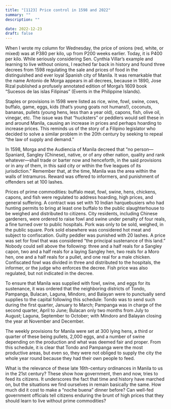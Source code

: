 ```yaml
---
title: "[1123] Price control in 1598 and 2022"
summary: ""
description: ""

date: 2022-12-23
draft: false
---
```


When I wrote my column for Wednesday, the price of onions (red, white, or mixed) was at P380 per kilo, up from P200 weeks earlier. Today, it is P400 per kilo. While seriously considering Sen. Cynthia Villar’s example and learning to live without onions, I reached far back in history and found three decrees from 1598 regulating the sale and prices of food in the distinguished and ever loyal Spanish city of Manila. It was remarkable that the name Antonio de Morga appears in all decrees, because in 1890, Jose Rizal published a profusely annotated edition of Morga’s 1609 book “Sucesos de las islas Filipinas” (Events in the Philippine Islands).

Staples or provisions in 1598 were listed as rice, wine, fowl, swine, cows, buffalo, game, eggs, kids (that’s young goats not humans!), coconuts, bananas, pullets (young hens, less than a year old), capons, fish, olive oil, vinegar, etc. The issue was that “hucksters” or peddlers would sell these in and around Manila, causing an increase in prices and perhaps hoarding to increase prices. This reminds us of the story of a Filipino legislator who decided to solve a similar problem in the 20th century by seeking to repeal “the law of supply and demand.”

In 1598, Morga and the Audiencia of Manila decreed that “no person— Spaniard, Sangley (Chinese), native, or of any other nation, quality and rank whatever—shall trade or barter now and henceforth, in the said provisions or in any of them, in this said city or within the five leagues of its jurisdiction.” Remember that, at the time, Manila was the area within the walls of Intramuros. Reward was offered to informers, and punishment of offenders set at 100 lashes.

Prices of prime commodities: buffalo meat, fowl, swine, hens, chickens, capons, and fish were regulated to address hoarding, high prices, and general suffering. A contract was set with 10 Indian harquebusiers who had hunting permits to bring at least one buffalo to the public slaughterhouse to be weighed and distributed to citizens. City residents, including Chinese gardeners, were ordered to raise fowl and swine under penalty of four reals, a fine turned over to public hospitals. Pork was only to be sold, weighed, in the public square. Pork sold elsewhere was considered hot meat and subject to confiscation. Guilty peddler was punished with 20 lashes. A price was set for fowl that was considered “the principal sustenance of this land.” Nobody could sell above the following: three and a half reals for a Sangley capon, two and a half reals for a laying Sangley hen, two reals for a Moro hen, one and a half reals for a pullet, and one real for a male chicken. Confiscated fowl was divided in three and distributed to the hospitals, the informer, or the judge who enforces the decree. Fish price was also regulated, but not indicated in the decree.

To ensure that Manila was supplied with fowl, swine, and eggs for its sustenance, it was ordered that the neighboring districts of Tondo, Pampanga, Bulacan, Laguna, Mindoro, and Balayan were to punctually send supplies to the capital following this schedule: Tondo was to send such during the first quarter, January to March; Pampanga was in charge of the second quarter, April to June; Bulacan only two months from July to August; Laguna, September to October; with Mindoro and Balayan closing the year at November and December.

The weekly provisions for Manila were set at 300 lying hens, a third or quarter of these being pullets, 2,000 eggs, and a number of swine depending on the production and what was deemed fair and proper. From this schedule, it is clear that Tondo and Pampanga were the most productive areas, but even so, they were not obliged to supply the city the whole year round because they had their own people to feed.

What is the relevance of these late 16th-century ordinances in Manila to us in the 21st century? These show how government, then and now, tries to feed its citizens. It underscores the fact that time and history have marched on, but the situations we find ourselves in remain basically the same. How much did it cost to make a “noche buena” dinner before? Can well-fed government officials tell citizens enduring the brunt of high prices that they should learn to live without prime commodities?
